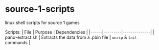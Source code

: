 # source-1-scripts
linux shell scripts for source 1 games

Scripts:
| File | Purpose | Dependencies |
|------|---------|--------------|
| pano-extract.sh | Extracts the data from a .pbin file | `unzip` & `tail` commands |
